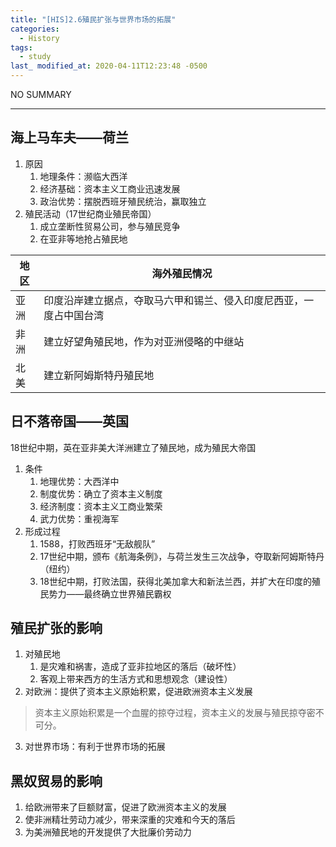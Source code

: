 ```yaml
---
title: "[HIS]2.6殖民扩张与世界市场的拓展"
categories:
  - History
tags:
  - study
last_ modified_at: 2020-04-11T12:23:48 -0500
---
```


NO SUMMARY

***

## 海上马车夫——荷兰

1. 原因
    1. 地理条件：濒临大西洋
    2. 经济基础：资本主义工商业迅速发展
    3. 政治优势：摆脱西班牙殖民统治，赢取独立
2. 殖民活动（17世纪商业殖民帝国）
    1. 成立垄断性贸易公司，参与殖民竞争
    2. 在亚非等地抢占殖民地

|  地区  | 海外殖民情况   |
| --- | --- |
|  亚洲  | 印度沿岸建立据点，夺取马六甲和锡兰、侵入印度尼西亚，一度占中国台湾   |
|   非洲 | 建立好望角殖民地，作为对亚洲侵略的中继站   |
|   北美 |  建立新阿姆斯特丹殖民地  |

## 日不落帝国——英国

18世纪中期，英在亚非美大洋洲建立了殖民地，成为殖民大帝国
1. 条件
    1. 地理优势：大西洋中
    2. 制度优势：确立了资本主义制度
    3. 经济制度：资本主义工商业繁荣
    4. 武力优势：重视海军
2. 形成过程
    1. 1588，打败西班牙“无敌舰队”
    2. 17世纪中期，颁布《航海条例》，与荷兰发生三次战争，夺取新阿姆斯特丹（纽约）
    3. 18世纪中期，打败法国，获得北美加拿大和新法兰西，并扩大在印度的殖民势力——最终确立世界殖民霸权
    
## 殖民扩张的影响
    
1. 对殖民地
   1. 是灾难和祸害，造成了亚非拉地区的落后（破坏性）
   2. 客观上带来西方的生活方式和思想观念（建设性）
2. 对欧洲：提供了资本主义原始积累，促进欧洲资本主义发展
> 资本主义原始积累是一个血腥的掠夺过程，资本主义的发展与殖民掠夺密不可分。
3. 对世界市场：有利于世界市场的拓展

## 黑奴贸易的影响
    
1. 给欧洲带来了巨额财富，促进了欧洲资本主义的发展
2. 使非洲精壮劳动力减少，带来深重的灾难和今天的落后
3. 为美洲殖民地的开发提供了大批廉价劳动力
    